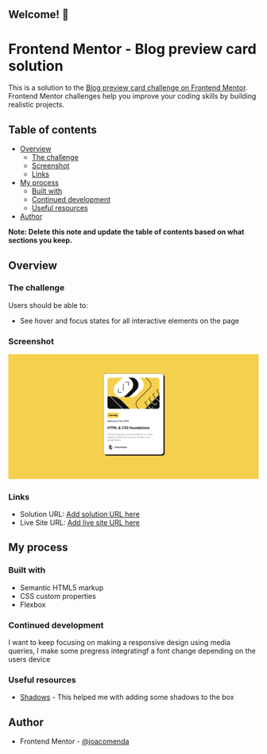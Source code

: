 ## Welcome! 👋

# Frontend Mentor - Blog preview card solution

This is a solution to the [Blog preview card challenge on Frontend Mentor](https://www.frontendmentor.io/challenges/blog-preview-card-ckPaj01IcS). Frontend Mentor challenges help you improve your coding skills by building realistic projects. 

## Table of contents

- [Overview](#overview)
  - [The challenge](#the-challenge)
  - [Screenshot](#screenshot)
  - [Links](#links)
- [My process](#my-process)
  - [Built with](#built-with)
  - [Continued development](#continued-development)
  - [Useful resources](#useful-resources)
- [Author](#author)

**Note: Delete this note and update the table of contents based on what sections you keep.**

## Overview

### The challenge

Users should be able to:

- See hover and focus states for all interactive elements on the page

### Screenshot

![](/Card-Image-Preview.png)

### Links

- Solution URL: [Add solution URL here](https://github.com/joacomenda/blog-preview-card-main)
- Live Site URL: [Add live site URL here](https://joacomenda.github.io/blog-preview-card-main/)

## My process

### Built with

- Semantic HTML5 markup
- CSS custom properties
- Flexbox

### Continued development

I want to keep focusing on making a responsive design using media queries, I make some pregress integratingf a font change depending on the users device

### Useful resources

- [Shadows](https://www.youtube.com/watch?v=HGTJBPNC-Gw&t=6610s) - This helped me with adding some shadows to the box

## Author
- Frontend Mentor - [@joacomenda](https://www.frontendmentor.io/profile/joacomenda)

